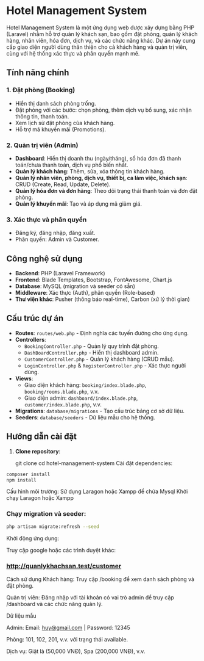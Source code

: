 # Hotel Management System

Hotel Management System là một ứng dụng web được xây dựng bằng PHP (Laravel) nhằm hỗ trợ quản lý khách sạn, bao gồm đặt phòng, quản lý khách hàng, nhân viên, hóa đơn, dịch vụ, và các chức năng khác. Dự án này cung cấp giao diện người dùng thân thiện cho cả khách hàng và quản trị viên, cùng với hệ thống xác thực và phân quyền mạnh mẽ.

## Tính năng chính

### 1. Đặt phòng (Booking)
- Hiển thị danh sách phòng trống.
- Đặt phòng với các bước: chọn phòng, thêm dịch vụ bổ sung, xác nhận thông tin, thanh toán.
- Xem lịch sử đặt phòng của khách hàng.
- Hỗ trợ mã khuyến mãi (Promotions).

### 2. Quản trị viên (Admin)
- **Dashboard**: Hiển thị doanh thu (ngày/tháng), số hóa đơn đã thanh toán/chưa thanh toán, dịch vụ phổ biến nhất.
- **Quản lý khách hàng**: Thêm, sửa, xóa thông tin khách hàng.
- **Quản lý nhân viên, phòng, dịch vụ, thiết bị, ca làm việc, khách sạn**: CRUD (Create, Read, Update, Delete).
- **Quản lý hóa đơn và đơn hàng**: Theo dõi trạng thái thanh toán và đơn đặt phòng.
- **Quản lý khuyến mãi**: Tạo và áp dụng mã giảm giá.

### 3. Xác thực và phân quyền
- Đăng ký, đăng nhập, đăng xuất.
- Phân quyền: Admin và Customer.

## Công nghệ sử dụng
- **Backend**: PHP (Laravel Framework)
- **Frontend**: Blade Templates, Bootstrap, FontAwesome, Chart.js
- **Database**: MySQL (migration và seeder có sẵn)
- **Middleware**: Xác thực (Auth), phân quyền (Role-based)
- **Thư viện khác**: Pusher (thông báo real-time), Carbon (xử lý thời gian)

## Cấu trúc dự án
- **Routes**: `routes/web.php` - Định nghĩa các tuyến đường cho ứng dụng.
- **Controllers**:
  - `BookingController.php` - Quản lý quy trình đặt phòng.
  - `DashBoardController.php` - Hiển thị dashboard admin.
  - `CustomerController.php` - Quản lý khách hàng (CRUD mẫu).
  - `LoginController.php` & `RegisterController.php` - Xác thực người dùng.
- **Views**:
  - Giao diện khách hàng: `booking/index.blade.php`, `booking/rooms.blade.php`, v.v.
  - Giao diện admin: `dashboard/index.blade.php`, `customer/index.blade.php`, v.v.
- **Migrations**: `database/migrations` - Tạo cấu trúc bảng cơ sở dữ liệu.
- **Seeders**: `database/seeders` - Dữ liệu mẫu cho hệ thống.

## Hướng dẫn cài đặt

1. **Clone repository**:
   
   git clone <repository-url>
   cd hotel-management-system
   Cài đặt dependencies:
```bash   
composer install
npm install
````
Cấu hình môi trường:
Sử dụng Laragon hoặc Xampp để chứa Mysql
Khởi chạy Laragon hoặc Xampp

### Chạy migration và seeder:
```bash
php artisan migrate:refresh --seed
```
Khởi động ứng dụng:

Truy cập google hoặc các trình duyệt khác:

### http://quanlykhachsan.test/customer


Cách sử dụng
Khách hàng: Truy cập /booking để xem danh sách phòng và đặt phòng.

Quản trị viên: Đăng nhập với tài khoản có vai trò admin để truy cập /dashboard và các chức năng quản lý.

Dữ liệu mẫu

Admin: Email: huy@gmail.com | Password: 12345

Phòng: 101, 102, 201, v.v. với trạng thái available.

Dịch vụ: Giặt là (50,000 VNĐ), Spa (200,000 VNĐ), v.v.
